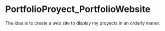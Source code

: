 # PortfolioProyect_PortfolioWebsite
The idea is to create a web site to display my proyects in an orderly maner.
